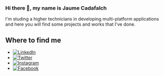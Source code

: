 ### Hi there 👋, my name is Jaume Cadafalch
I'm studing a higher technicians in developing multi-platform applications and here you will find some projects and works that I've done.
<!--
**jcadafalch/jcadafalch** is a ✨ _special_ ✨ repository because its `README.md` (this file) appears on your GitHub profile. -->

<!-- Enllaç youtube per fer els disenys de xarxes socials https://www.youtube.com/watch?v=EwoaIZY5tig -->
## Where to find me

- [![LinkedIn](https://img.shields.io/badge/LinkedIn-Jaume_Cadafalch-0077B5?style=for-the-badge&logo=linkedin&logoColor=while&labelColor=101010)](https://www.linkedin.com/in/jaume-cadafalch-2260651a4/)
- [![Twitter](https://img.shields.io/badge/Twitter-@JaumeCadafalch-1DA1F2?style=for-the-badge&logo=twitter&logoColor=while&labelColor=101010)](https://twitter.com/JaumeCadafalch)
- [![Instagram](https://img.shields.io/badge/Instagram-@jaumecadafalch-E4405F?style=for-the-badge&logo=instagram&logoColor=while&labelColor=101010)](https://www.instagram.com/jaumecadafalch/)
- [![Facebook](https://img.shields.io/badge/Facebook-Jaume_Cadafalch-3b5998?style=for-the-badge&logo=facebook&logoColor=while&labelColor=101010)](https://www.facebook.com/profile.php?id=100006049759233)
<!-- - [![Telegram](https://img.shields.io/badge/Telegram-Palmo Palmo-3b5998?style=for-the-badge&logo=telegram&logoColor=while&labelColor=101010)(https://www.t.me/palmopalmo02)
--> 
